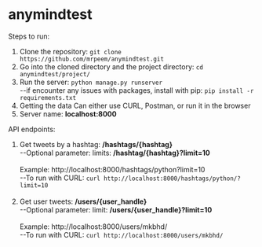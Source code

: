 # anymindtest

Steps to run:
1. Clone the repository: `git clone https://github.com/mrpeem/anymindtest.git`
2. Go into the cloned directory and the project directory: `cd anymindtest/project/`
3. Run the server: `python manage.py runserver` <br>
  --if encounter any issues with packages, install with pip: `pip install -r requirements.txt`
4. Getting the data
  Can either use CURL, Postman, or run it in the browser
5. Server name: **localhost:8000**

API endpoints:
1. Get tweets by a hashtag: **/hashtags/{hashtag}** <br>
   --Optional parameter: limits: **/hashtag/{hashtag}?limit=10** <br><br>
  Example: http://localhost:8000/hashtags/python?limit=10<br>
  --To run with CURL: `curl http://localhost:8000/hashtags/python/?limit=10`<br><br>
2. Get user tweets: **/users/{user_handle}** <br>
    --Optional parameter: limit: **/users/{user_handle}?limit=10**<br><br>
  Example: http://localhost:8000/users/mkbhd/ <br>
  --To run with CURL:  `curl http://localhost:8000/users/mkbhd/`



